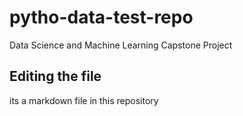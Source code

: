 # pytho-data-test-repo
Data Science and Machine Learning Capstone Project

## Editing the file

its a markdown file in this repository

